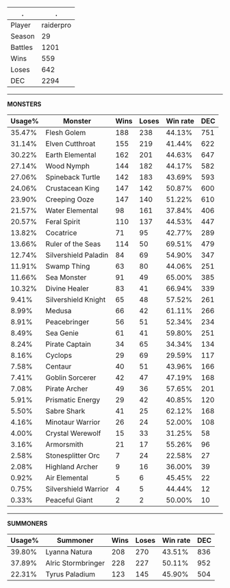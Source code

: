 .|.
|-|-
Player|raiderpro
Season|29
Battles|1201
Wins|559
Loses|642
DEC|2294

---
**MONSTERS**

Usage%|Monster|Wins|Loses|Win rate|DEC|
-|-|-|-|-|-|
35.47%|Flesh Golem|188|238|44.13%|751|
31.14%|Elven Cutthroat|155|219|41.44%|622|
30.22%|Earth Elemental|162|201|44.63%|647|
27.14%|Wood Nymph|144|182|44.17%|582|
27.06%|Spineback Turtle|142|183|43.69%|593|
24.06%|Crustacean King|147|142|50.87%|600|
23.90%|Creeping Ooze|147|140|51.22%|610|
21.57%|Water Elemental|98|161|37.84%|406|
20.57%|Feral Spirit|110|137|44.53%|447|
13.82%|Cocatrice|71|95|42.77%|289|
13.66%|Ruler of the Seas|114|50|69.51%|479|
12.74%|Silvershield Paladin|84|69|54.90%|347|
11.91%|Swamp Thing|63|80|44.06%|251|
11.66%|Sea Monster|91|49|65.00%|385|
10.32%|Divine Healer|83|41|66.94%|339|
9.41%|Silvershield Knight|65|48|57.52%|261|
8.99%|Medusa|66|42|61.11%|266|
8.91%|Peacebringer|56|51|52.34%|234|
8.49%|Sea Genie|61|41|59.80%|251|
8.24%|Pirate Captain|34|65|34.34%|134|
8.16%|Cyclops|29|69|29.59%|117|
7.58%|Centaur|40|51|43.96%|166|
7.41%|Goblin Sorcerer|42|47|47.19%|168|
7.08%|Pirate Archer|49|36|57.65%|201|
5.91%|Prismatic Energy|29|42|40.85%|120|
5.50%|Sabre Shark|41|25|62.12%|168|
4.16%|Minotaur Warrior|26|24|52.00%|108|
4.00%|Crystal Werewolf|15|33|31.25%|58|
3.16%|Armorsmith|21|17|55.26%|96|
2.58%|Stonesplitter Orc|7|24|22.58%|27|
2.08%|Highland Archer|9|16|36.00%|39|
0.92%|Air Elemental|5|6|45.45%|22|
0.75%|Silvershield Warrior|4|5|44.44%|12|
0.33%|Peaceful Giant|2|2|50.00%|10|

---
**SUMMONERS**

Usage%|Summoner|Wins|Loses|Win rate|DEC|
-|-|-|-|-|-|
39.80%|Lyanna Natura|208|270|43.51%|836|
37.89%|Alric Stormbringer|228|227|50.11%|952|
22.31%|Tyrus Paladium|123|145|45.90%|504|
